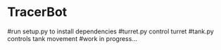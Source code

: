 # TracerBot
#run setup.py to install dependencies 
#turret.py control turret
#tank.py controls tank movement 
#work in progress...
